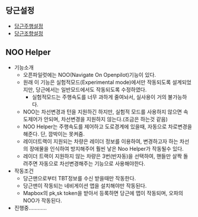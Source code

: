 당근설정
------

 * [당근주행설정](CARROT_SETTINGS_LONG.md)
 * [당근조향설정](CARROT_SETTINGS_LAT.md)

NOO Helper
------
* 기능소개
  * 오픈파일럿에는 NOO(Navigate On Openpilot)기능이 있다.
  * 원래 이 기능은 실험적모드(Experimental mode)에서만 작동되도록 설계되었지만, 당근에서는 일반모드에서도 작동되도록 수정하였다.
    * 실험적모드는 주행속도를 너무 과하게 줄여놔서, 실사용이 거의 불가능하다.
  * NOO는 차선변경과 턴을 지원하긴 하지만, 실험적 모드를 사용하지 않으면 속도제어가 안되며, 차선변경을 지원하지 않는다.(조금은 하는것 같음)
  * NOO Helper는 주행속도를 제어하고 도로경계에 있을때, 자동으로 차로변경을 해준다. 단, 깜박이는 못켜줌.
  * 레이더트랙이 지원되는 차량은 레이더 정보를 이용하여, 변경하고자 하는 차선의 장애물을 인식하여 방지해주어 훨씬 낳은 Noo Helper가 작동될수 있다.
  * 레이더 트랙이 지원하지 않는 차량은 3번(반자동)을 선택하여, 핸들만 살짝 돌려주면 자동으로 차선변경해주는 기능으로 사용해야한다.
* 작동조건
  * 당근맨으로부터 TBT정보를 수신 받을때만 작동한다.
  * 당근맨이 작동되는 네비게이션 앱을 설치해야만 작동된다.
  * Mapbox의 pk,sk token을 받아서 등록하면 당근에 맵이 작동되며, 오파의 NOO가 작동된다.
* 진행중............
